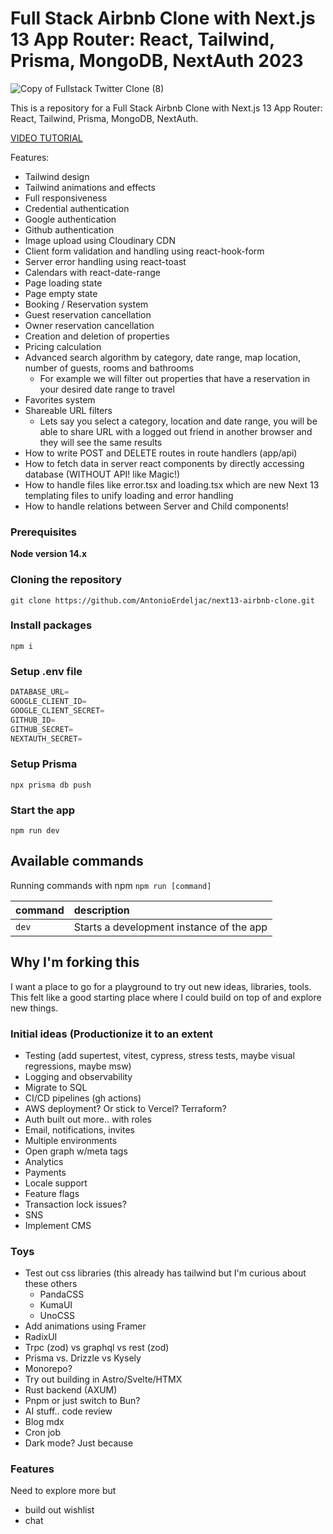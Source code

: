 # Full Stack Airbnb Clone with Next.js 13 App Router: React, Tailwind, Prisma, MongoDB, NextAuth 2023

![Copy of Fullstack Twitter Clone (8)](https://user-images.githubusercontent.com/23248726/229031522-64a49ad0-66f7-4ea8-94a8-f64a0bb56736.png)


This is a repository for a Full Stack Airbnb Clone with Next.js 13 App Router: React, Tailwind, Prisma, MongoDB, NextAuth.

[VIDEO TUTORIAL](https://youtu.be/c_-b_isI4vg)

Features:

- Tailwind design
- Tailwind animations and effects
- Full responsiveness
- Credential authentication
- Google authentication
- Github authentication
- Image upload using Cloudinary CDN
- Client form validation and handling using react-hook-form
- Server error handling using react-toast
- Calendars with react-date-range
- Page loading state
- Page empty state
- Booking / Reservation system
- Guest reservation cancellation
- Owner reservation cancellation
- Creation and deletion of properties
- Pricing calculation
- Advanced search algorithm by category, date range, map location, number of guests, rooms and bathrooms
    - For example we will filter out properties that have a reservation in your desired date range to travel
- Favorites system
- Shareable URL filters
    - Lets say you select a category, location and date range, you will be able to share URL with a logged out friend in another browser and they will see the same results
- How to write POST and DELETE routes in route handlers (app/api)
- How to fetch data in server react components by directly accessing database (WITHOUT API! like Magic!)
- How to handle files like error.tsx and loading.tsx which are new Next 13 templating files to unify loading and error handling
- How to handle relations between Server and Child components!

### Prerequisites

**Node version 14.x**

### Cloning the repository

```shell
git clone https://github.com/AntonioErdeljac/next13-airbnb-clone.git
```

### Install packages

```shell
npm i
```

### Setup .env file


```js
DATABASE_URL=
GOOGLE_CLIENT_ID=
GOOGLE_CLIENT_SECRET=
GITHUB_ID=
GITHUB_SECRET=
NEXTAUTH_SECRET=
```

### Setup Prisma

```shell
npx prisma db push

```

### Start the app

```shell
npm run dev
```

## Available commands

Running commands with npm `npm run [command]`

| command         | description                              |
| :-------------- | :--------------------------------------- |
| `dev`           | Starts a development instance of the app |

## Why I'm forking this

I want a place to go for a playground to try out new ideas, libraries, tools. This felt like a good starting place where I could build on top of and explore new things. 

### Initial ideas (Productionize it to an extent

- Testing (add supertest, vitest, cypress, stress tests, maybe visual regressions, maybe msw)
- Logging and observability
- Migrate to SQL
- CI/CD pipelines (gh actions)
- AWS deployment? Or stick to Vercel? Terraform?
- Auth built out more.. with roles
- Email, notifications, invites
- Multiple environments
- Open graph w/meta tags
- Analytics
- Payments
- Locale support
- Feature flags
- Transaction lock issues?
- SNS
- Implement CMS
  
### Toys

- Test out css libraries (this already has tailwind but I'm curious about these others
    - PandaCSS
    - KumaUI
    - UnoCSS
- Add animations using Framer
- RadixUI
- Trpc (zod) vs graphql vs rest (zod)
- Prisma vs. Drizzle vs Kysely 
- Monorepo?
- Try out building in Astro/Svelte/HTMX
- Rust backend (AXUM)
- Pnpm or just switch to Bun?
- AI stuff.. code review
- Blog mdx
- Cron job
- Dark mode? Just because

### Features

Need to explore more but
- build out wishlist
- chat
